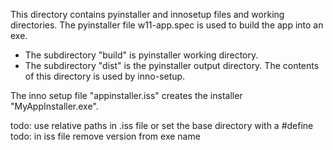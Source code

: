This directory contains pyinstaller and innosetup files and working directories.
The pyinstaller file w11-app.spec is used to build the app into an exe.
* The subdirectory "build" is pyinstaller working directory.
* The subdirectory "dist" is the pyinstaller output directory. The contents of this directory is used by inno-setup.

The inno setup file "appinstaller.iss" creates the installer "MyAppInstaller.exe".

todo: use relative paths in .iss file or set the base directory with a #define
todo: in iss file remove version from exe name

